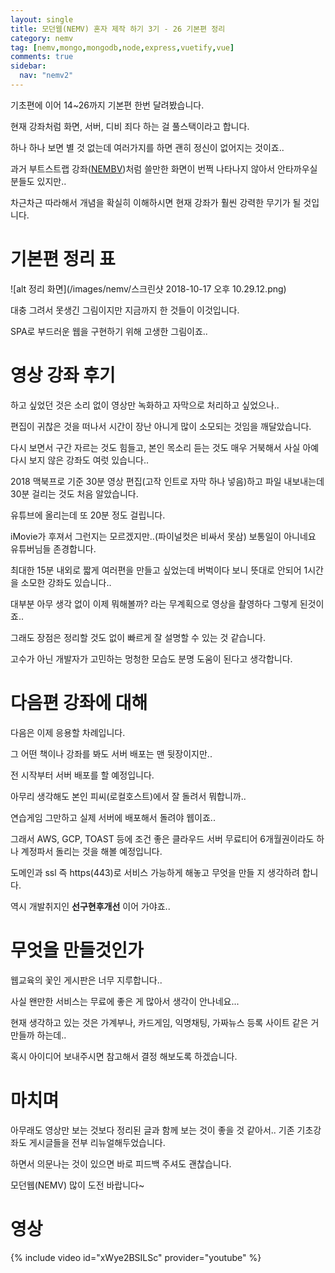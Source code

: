 ```yaml
---
layout: single
title: 모던웹(NEMV) 혼자 제작 하기 3기 - 26 기본편 정리
category: nemv
tag: [nemv,mongo,mongodb,node,express,vuetify,vue]
comments: true
sidebar:
  nav: "nemv2"
---
```


기초편에 이어 14~26까지 기본편 한번 달려봤습니다.

현재 강좌처럼 화면, 서버, 디비 죄다 하는 걸 풀스택이라고 합니다.

하나 하나 보면 별 것 없는데 여러가지를 하면 괜히 정신이 없어지는 것이죠..

과거 부트스트랩 강좌([NEMBV](https://fkkmemi.github.io/nembv/nembv-00-intro/))처럼 쓸만한 화면이 번쩍 나타나지 않아서 안타까우실 분들도 있지만..

차근차근 따라해서 개념을 확실히 이해하시면 현재 강좌가 훨씬 강력한 무기가 될 것입니다.

# 기본편 정리 표

![alt 정리 화면](/images/nemv/스크린샷 2018-10-17 오후 10.29.12.png)

대충 그려서 못생긴 그림이지만 지금까지 한 것들이 이것입니다.

SPA로 부드러운 웹을 구현하기 위해 고생한 그림이죠..

# 영상 강좌 후기

하고 싶었던 것은 소리 없이 영상만 녹화하고 자막으로 처리하고 싶었으나..

편집이 귀찮은 것을 떠나서 시간이 장난 아니게 많이 소모되는 것임을 깨달았습니다.

다시 보면서 구간 자르는 것도 힘들고, 본인 목소리 듣는 것도 매우 거북해서 사실 아예 다시 보지 않은 강좌도 여럿 있습니다..

2018 맥북프로 기준 30분 영상 편집(고작 인트로 자막 하나 넣음)하고 파일 내보내는데 30분 걸리는 것도 처음 알았습니다.

유튜브에 올리는데 또 20분 정도 걸립니다.

iMovie가 후져서 그런지는 모르겠지만..(파이널컷은 비싸서 못삼) 보통일이 아니네요 유튜버님들 존경합니다.

최대한 15분 내외로 짧게 여러편을 만들고 싶었는데 버벅이다 보니 뜻대로 안되어 1시간을 소모한 강좌도 있습니다..

대부분 아무 생각 없이 이제 뭐해볼까? 라는 무계획으로 영상을 촬영하다 그렇게 된것이죠..

그래도 장점은 정리할 것도 없이 빠르게 잘 설명할 수 있는 것 같습니다.

고수가 아닌 개발자가 고민하는 멍청한 모습도 분명 도움이 된다고 생각합니다.

# 다음편 강좌에 대해

다음은 이제 응용할 차례입니다.

그 어떤 책이나 강좌를 봐도 서버 배포는 맨 뒷장이지만..

전 시작부터 서버 배포를 할 예정입니다.

아무리 생각해도 본인 피씨(로컬호스트)에서 잘 돌려서 뭐합니까.. 

연습게임 그만하고 실제 서버에 배포해서 돌려야 웹이죠..

그래서 AWS, GCP, TOAST 등에 조건 좋은 클라우드 서버 무료티어 6개월권이라도 하나 계정파서 돌리는 것을 해볼 예정입니다. 

도메인과 ssl 즉 https(443)로 서비스 가능하게 해놓고 무엇을 만들 지 생각하려 합니다.

역시 개발취지인 **선구현후개선** 이어 가야죠..

# 무엇을 만들것인가

웹교육의 꽃인 게시판은 너무 지루합니다..

사실 왠만한 서비스는 무료에 좋은 게 많아서 생각이 안나네요...

현재 생각하고 있는 것은 가계부나, 카드게임, 익명채팅, 가짜뉴스 등록 사이트 같은 거 만들까 하는데..

혹시 아이디어 보내주시면 참고해서 결정 해보도록 하겠습니다. 

# 마치며

아무래도 영상만 보는 것보다 정리된 글과 함께 보는 것이 좋을 것 같아서.. 기존 기초강좌도 게시글들을 전부 리뉴얼해두었습니다.

하면서 의문나는 것이 있으면 바로 피드백 주셔도 괜찮습니다.

모던웹(NEMV) 많이 도전 바랍니다~

# 영상

{% include video id="xWye2BSILSc" provider="youtube" %}   




